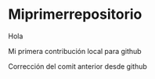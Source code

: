# Miprimerrepositorio
Hola

Mi primera contribución local para github

Corrección del comit anterior desde github
